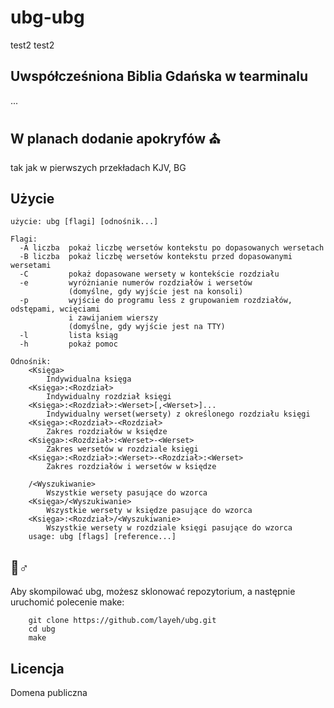
# ubg-ubg 
test2
test2
## Uwspółcześniona Biblia Gdańska w tearminalu
...

## W planach dodanie apokryfów ⛪
tak jak w pierwszych przekładach KJV, BG

## Użycie
```
użycie: ubg [flagi] [odnośnik...]

Flagi:
  -A liczba  pokaż liczbę wersetów kontekstu po dopasowanych wersetach
  -B liczba  pokaż liczbę wersetów kontekstu przed dopasowanymi wersetami
  -C         pokaż dopasowane wersety w kontekście rozdziału
  -e         wyróżnianie numerów rozdziałów i wersetów
             (domyślne, gdy wyjście jest na konsoli)
  -p         wyjście do programu less z grupowaniem rozdziałów, odstępami, wcięciami
             i zawijaniem wierszy
             (domyślne, gdy wyjście jest na TTY)
  -l         lista ksiąg
  -h         pokaż pomoc

Odnośnik:
    <Księga>
        Indywidualna księga
    <Księga>:<Rozdział>
        Indywidualny rozdział księgi
    <Księga>:<Rozdział>:<Werset>[,<Werset>]...
        Indywidualny werset(wersety) z określonego rozdziału księgi
    <Księga>:<Rozdział>-<Rozdział>
        Zakres rozdziałów w księdze
    <Księga>:<Rozdział>:<Werset>-<Werset>
        Zakres wersetów w rozdziale księgi
    <Księga>:<Rozdział>:<Werset>-<Rozdział>:<Werset>
        Zakres rozdziałów i wersetów w księdze

    /<Wyszukiwanie>
        Wszystkie wersety pasujące do wzorca
    <Księga>/<Wyszukiwanie>
        Wszystkie wersety w księdze pasujące do wzorca
    <Księga>:<Rozdział>/<Wyszukiwanie>
        Wszystkie wersety w rozdziale księgi pasujące do wzorca
    usage: ubg [flags] [reference...]
```
    
## 👷♂

Aby skompilować ubg, możesz sklonować repozytorium, a następnie uruchomić polecenie make:
```
    git clone https://github.com/layeh/ubg.git
    cd ubg
    make
```
## Licencja

Domena publiczna
